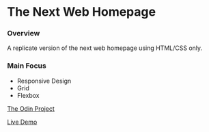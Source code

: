 # The Next Web Homepage

### Overview

A replicate version of the next web homepage using HTML/CSS only.

### Main Focus

- Responsive Design
- Grid 
- Flexbox

[The Odin Project](https://www.theodinproject.com/courses/html-and-css/lessons/building-with-responsive-design)

[Live Demo](https://prosperitty.github.io/the-next-web-homepage/)
